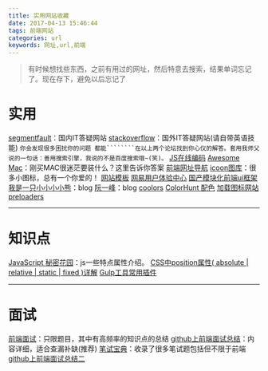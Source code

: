 ```yaml
---
title: 实用网站收藏
date: 2017-04-13 15:46:44
tags: 前端网站
categories: url
keywords: 网址,url,前端
---
```

>有时候想找些东西，之前有用过的网址，然后特意去搜索，结果单词忘记了。现在存下，避免以后忘记了

# 实用
[segmentfault](https://segmentfault.com)：国内IT答疑网站
[stackoverflow](http://stackoverflow.com/)：国外IT答疑网站(请自带英语技能)
`你会发现很多困扰你的问题 都能````````在以上两个论坛找到你心仪的解答。套用我师父说的一句话：善用搜索引擎，我说的不是百度搜索哦~(笑)。`
[JS在线编码](https://jsbin.com)
[Awesome Mac](https://github.com/jaywcjlove/awesome-mac/blob/master/README-zh.md)：刚买MAC很迷茫要装什么？这里告诉你答案
[前端网址导航](http://www.daqianduan.com/nav#2)
[icoon图库](http://www.iconfont.cn/)：很多小图标，总有一个你爱的！
[网站模板](http://reeoo.com/category/black)
[网易用户体验中心](http://uedc.163.com/)
[国产模块化前端ui框架](https://www.layui.com/doc/)
[我是一只小小小小熊](http://blog.ursb.me/archives/)：blog
[阮一峰](http://www.ruanyifeng.com/blog/)：blog
[coolors](https://coolors.co/)
[ColorHunt 配色](http://colorhunt.co/)
[加载图标网站](https://loading.io/)
[preloaders](https://preloaders.net/)
<!--  more  -->

***

# 知识点
[JavaScript 秘密花园](https://bonsaiden.github.io/JavaScript-Garden/zh/#intro)：js一些特点属性介绍。
[CSS中position属性( absolute | relative | static | fixed )详解](http://blog.csdn.net/chen_zw/article/details/8741365)
[Gulp工具常用插件](http://www.jianshu.com/p/98db023b5b89)

***

# 面试
[前端面试](https://zhuanlan.zhihu.com/p/24723874)：只限题目，其中有高频率的知识点的总结
[github上前端面试总结](https://github.com/markyun/My-blog/blob/master/Front-end-Developer-Questions/Questions-and-Answers/README.md)：内容详细，适合查漏补缺(推荐)
[笔试宝典](http://www.bishibaodian.com/)：收录了很多笔试题包括但不限于前端
[github上前端面试总结二](https://github.com/h5bp/Front-end-Developer-Interview-Questions/tree/master/Translations/Chinese)